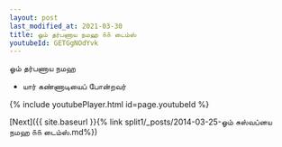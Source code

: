 ```yaml
---
layout: post
last_modified_at: 2021-03-30
title: ஓம் தர்பணாய நமஹ ௧௧ டைம்ஸ்
youtubeId: GETGgNOdYvk
---
```

 
 
 ஓம் தர்பணாய நமஹ  
 
 -  யார் கண்ணாடியைப் போன்றவர் 
 
  
 
  
 
 
 
 
 
 


{% include youtubePlayer.html id=page.youtubeId %}
 
[Next]({{ site.baseurl }}{% link  split1/_posts/2014-03-25-ஓம் சுஸ்வப்னய நமஹ ௧௧ டைம்ஸ்.md%})
 
